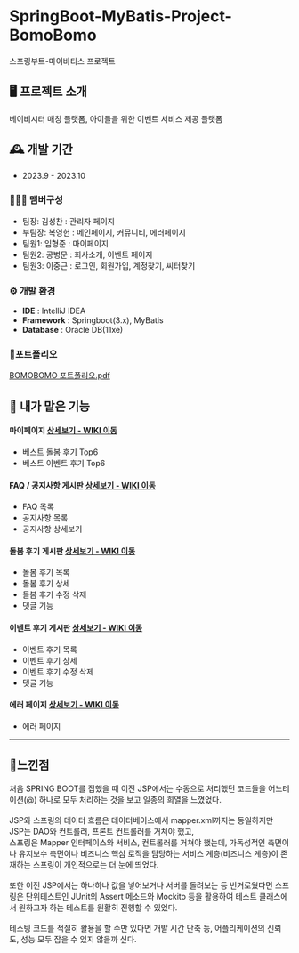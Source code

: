 # SpringBoot-MyBatis-Project-BomoBomo
스프링부트-마이바티스 프로젝트
<br>


## 🖥️ 프로젝트 소개
베이비시터 매칭 플랫폼, 아이들을 위한 이벤트 서비스 제공 플랫폼
<br>


## 🕰️ 개발 기간
* 2023.9 - 2023.10

### 🧑‍🤝‍🧑 맴버구성
 - 팀장: 김성찬 : 관리자 페이지
 - 부팀장: 복영헌 : 메인페이지, 커뮤니티, 에러페이지 
 - 팀원1: 임형준 : 마이페이지
 - 팀원2: 공병문 : 회사소개, 이벤트 페이지
 - 팀원3: 이중근 : 로그인, 회원가입, 계정찾기, 씨터찾기


### ⚙️ 개발 환경
- **IDE** : IntelliJ IDEA
- **Framework** : Springboot(3.x), MyBatis
- **Database** : Oracle DB(11xe)

### 📌포트폴리오 

[BOMOBOMO 포트폴리오.pdf](https://github.com/bokkaa/SpringBoot-BomoBomo/files/14415618/BOMOBOMO.pdf)

## 📌 내가 맡은 기능
#### 마이페이지 <a href="https://github.com/bokkaa/SpringBoot-BomoBomo/wiki/%EB%A9%94%EC%9D%B8%ED%8E%98%EC%9D%B4%EC%A7%80" >상세보기 - WIKI 이동</a>
- 베스트 돌봄 후기 Top6
- 베스트 이벤트 후기 Top6

#### FAQ / 공지사항 게시판 <a href="https://github.com/bokkaa/SpringBoot-BomoBomo/wiki/%EA%B3%B5%EC%A7%80%EC%82%AC%ED%95%AD-%EA%B2%8C%EC%8B%9C%ED%8C%90" >상세보기 - WIKI 이동</a>
- FAQ 목록
- 공지사항 목록
- 공지사항 상세보기

#### 돌봄 후기 게시판 <a href="https://github.com/bokkaa/SpringBoot-BomoBomo/wiki/%EB%8F%8C%EB%B4%84-%ED%9B%84%EA%B8%B0-%EA%B2%8C%EC%8B%9C%ED%8C%90" >상세보기 - WIKI 이동</a>
- 돌봄 후기 목록
- 돌봄 후기 상세
- 돌봄 후기 수정 삭제
- 댓글 기능

#### 이벤트 후기 게시판 <a href="https://github.com/bokkaa/SpringBoot-BomoBomo/wiki/%EC%9D%B4%EB%B2%A4%ED%8A%B8-%ED%9B%84%EA%B8%B0-%EA%B2%8C%EC%8B%9C%ED%8C%90" >상세보기 - WIKI 이동</a>
- 이벤트 후기 목록
- 이벤트 후기 상세
- 이벤트 후기 수정 삭제
- 댓글 기능
#### 에러 페이지 <a href="https://github.com/bokkaa/SpringBoot-BomoBomo/wiki/%EC%97%90%EB%9F%AC-%ED%8E%98%EC%9D%B4%EC%A7%80" >상세보기 - WIKI 이동</a>
- 에러 페이지



<hr>

## 📌느낀점

처음 SPRING BOOT를 접했을 때 이전 JSP에서는 수동으로 처리했던 코드들을 어노테이션(@) 하나로 모두 처리하는 것을 보고 일종의 희열을 느꼈었다. <br><br>
JSP와 스프링의 데이터 흐름은 데이터베이스에서 mapper.xml까지는 동일하지만 JSP는 DAO와 컨트롤러, 프론트 컨트롤러를 거쳐야 했고, <br> 스프링은 Mapper 인터페이스와 서비스, 컨트롤러를 거쳐야 했는데, 가독성적인 측면이나 유지보수 측면이나 비즈니스 핵심 로직을 담당하는 서비스 계층(비즈니스 계층)이 존재하는 스프링이 개인적으로는 더 눈에 띄었다.<br><br>
또한 이전 JSP에서는 하나하나 값을 넣어보거나 서버를 돌려보는 등 번거로웠다면 스프링은 단위테스트인 JUnit의 Assert 메소드와 Mockito 등을 활용하여 테스트 클래스에서 원하고자 하는 테스트를 원활히 진행할 수 있었다. <br><br>
테스팅 코드를 적절히 활용을 할 수만 있다면 개발 시간 단축 등, 어플리케이션의 신뢰도, 성능 모두 잡을 수 있지 않을까 싶다.
